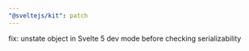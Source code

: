 ```yaml
---
"@sveltejs/kit": patch
---
```


fix: unstate object in Svelte 5 dev mode before checking serializability
